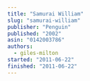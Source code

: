 ```yaml
---
title: "Samurai William"
slug: "samurai-william"
publisher: "Penguin"
published: "2002"
asin: "0142003786"
authors:
  - giles-milton
started: "2011-06-22"
finished: "2011-06-22"
---
```

